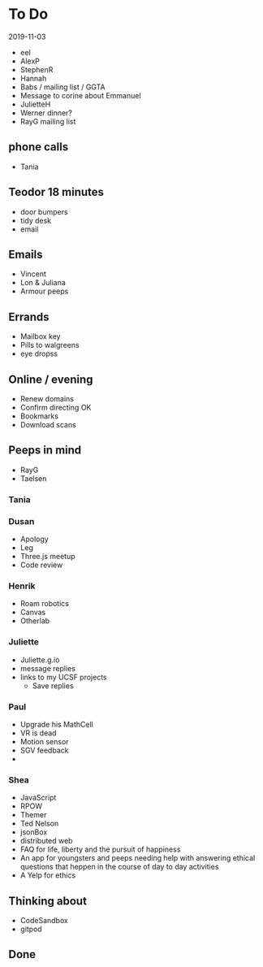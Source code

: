 # To Do

2019-11-03

- eel
- AlexP
- StephenR
- Hannah
- Babs / mailing list / GGTA
- Message to corine about Emmanuel
- JulietteH
- Werner dinner?
- RayG mailing list

## phone calls

- Tania

## Teodor 18 minutes

- door bumpers
- tidy desk
- email

## Emails

- Vincent
- Lon & Juliana
- Armour peeps

## Errands

- Mailbox key
- Pills to walgreens
- eye dropss

## Online / evening

- Renew domains 
- Confirm directing OK
- Bookmarks
- Download scans

## Peeps in mind

- RayG
- Taelsen

### Tania

### Dusan

- Apology
- Leg
- Three.js meetup
- Code review

### Henrik

- Roam robotics
- Canvas
- Otherlab

### Juliette

- Juliette.g.io
- message replies
- links to my UCSF projects
  - Save replies

### Paul

- Upgrade his MathCell
- VR is dead
- Motion sensor
- SGV feedback
-

### Shea
  - JavaScript
  - RPOW
  - Themer
  - Ted Nelson
  - jsonBox
  - distributed web
  - FAQ for life, liberty and the pursuit of happiness
  - An app for youngsters and peeps needing help with answering ethical questions that heppen in the course of day to day activities
  - A Yelp for ethics

## Thinking about

- CodeSandbox
- gitpod

## Done

